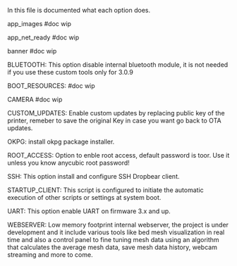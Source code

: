 In this file is documented what each option does. 


app_images
#doc wip

app_net_ready
#doc wip

banner 
#doc wip

BLUETOOTH: 
This option disable internal bluetooth module, it is not needed if you use these custom tools only for 3.0.9

BOOT_RESOURCES:
#doc wip

CAMERA
#doc wip

CUSTOM_UPDATES:
Enable custom updates by replacing public key of the printer, remeber to save the original Key in case you want go back to OTA updates.  

OKPG:
install okpg package installer.

ROOT_ACCESS:
Option to enble root access, default password is toor. Use it unless you know anycubic root password! 

SSH:
This option install and configure SSH Dropbear client.


STARTUP_CLIENT:
This script is configured to initiate the automatic execution of other scripts or settings at system boot. 

UART:
This option enable UART on firmware 3.x and up.

WEBSERVER:
Low memory footprint internal webserver, the project is under development and it include various tools like bed mesh visualization in real time and also a control panel to fine tuning mesh data using an algorithm that calculates the average mesh data, save mesh data history, webcam streaming and more to come. 